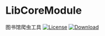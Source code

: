 # LibCoreModule
图书馆爬虫工具
[![License](https://img.shields.io/badge/license-Apache%202-green.svg)](https://www.apache.org/licenses/LICENSE-2.0)
[![Download](https://bintray.com/ancroid/maven/libraryCore/images/download.svg)](https://bintray.com/ancroid/maven/libraryCore/_latestVersion)
